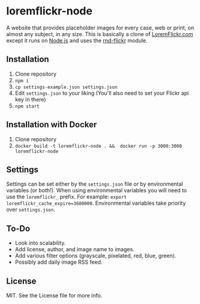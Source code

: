 # loremflickr-node

A website that provides placeholder images for every case, web or print, on almost any subject, in any size. This is basically a clone of [LoremFlickr.com](http://loremflickr.com) except it runs on [Node.js](http://nodejs.org) and uses the [rnd-flickr](https://github.com/kodie/rnd-flickr) module.

## Installation
1. Clone repository
1. `npm i`
1. `cp settings-example.json settings.json`
1. Edit `settings.json` to your liking (You'll also need to set your Flickr api key in there)
1. `npm start`

## Installation with Docker
1. Clone repository
1. `docker build -t loremflickr-node . &&  docker run -p 3000:3000 loremflickr-node`

## Settings
Settings can be set either by the `settings.json` file or by environmental variables (or both!). When using environmental variables you will need to use the `loremflickr_` prefix. For example: `export loremflickr_cache_expire=3600000`. Environmental variables take priority over `settings.json`.

## To-Do
* Look into scalability.
* Add license, author, and image name to images.
* Add various filter options (grayscale, pixelated, red, blue, green).
* Possibly add daily image RSS feed.

## License
MIT. See the License file for more info.
